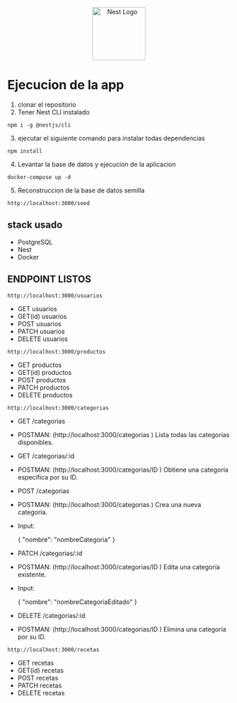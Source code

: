 <p align="center">
  <a href="http://nestjs.com/" target="blank"><img src="https://nestjs.com/img/logo-small.svg" width="120" alt="Nest Logo" /></a>
</p>

# Ejecucion de la app

1. clonar el repositorio
2. Tener Nest CLI instalado
```
npm i -g @nestjs/cli
```
3. ejecutar el siguiente comando para instalar todas dependencias
```
npm install

```
4. Levantar la base de datos y ejecucion de la aplicacion
```
docker-compose up -d 
```
5. Reconstruccion de la base de datos semilla
```
http://localhost:3000/seed
```

## stack usado
* PostgreSQL
* Nest
* Docker
## ENDPOINT LISTOS
```
http://localhost:3000/usuarios
```
* GET usuarios
* GET(id) usuarios
* POST usuarios
* PATCH usuarios
* DELETE usuarios

```
http://localhost:3000/productos
```
* GET productos
* GET(id) productos
* POST productos
* PATCH productos
* DELETE productos

```
http://localhost:3000/categorias
```
* GET /categorias
* POSTMAN: (http://localhost:3000/categorias
  )
  Lista todas las categorías disponibles.

* GET /categorias/:id
* POSTMAN: (http://localhost:3000/categorias/ID
  )
  Obtiene una categoría específica por su ID.

* POST /categorias
* POSTMAN: (http://localhost:3000/categorias
  )
  Crea una nueva categoría.

* Input:

  {
    "nombre": "nombreCategoria"
  }


* PATCH /categorias/:id
* POSTMAN: (http://localhost:3000/categorias/ID
  )
  Edita una categoría existente.

* Input:

  {
    "nombre": "nombreCategoriaEditado"
  }


* DELETE /categorias/:id
* POSTMAN: (http://localhost:3000/categorias/ID
)
  Elimina una categoría por su ID.

```
http://localhost:3000/recetas
```
* GET recetas
* GET(id) recetas
* POST recetas
* PATCH recetas
* DELETE recetas